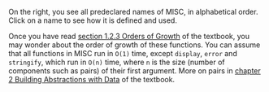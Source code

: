 On the right, you see all predeclared names of MISC, in alphabetical
order. Click on a name to see how it is defined and used.

Once you have read <a href="https://sourceacademy.org/interactive-sicp/1.2.3">section 1.2.3 Orders
of Growth</a> of the textbook, you may wonder about the order of growth of these functions.
You can assume that all functions in MISC run
in `O(1)` time, except `display`, `error` and `stringify`,
which run in `O(n)` time, where `n` is
the size (number of components such as pairs)
of their first argument. More on pairs in
<a href="https://sourceacademy.org/interactive-sicp/2">chapter 2 Building Abstractions with Data</a>
of the textbook.
